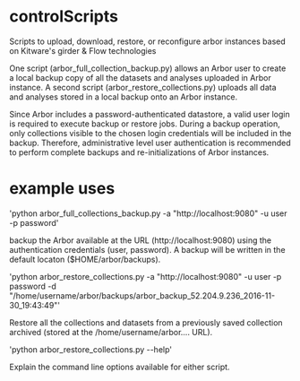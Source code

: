 # controlScripts
Scripts to upload, download, restore, or reconfigure arbor instances based on Kitware's girder &amp; Flow technologies

One script (arbor_full_collection_backup.py) allows an Arbor user to create a local backup copy of all the datasets and analyses uploaded in
Arbor instance. A second script (arbor_restore_collections.py) uploads all data and analyses stored in a local backup onto
an Arbor instance.  

Since Arbor includes a password-authenticated datastore, a valid user login is required to execute backup or restore jobs. 
During a backup operation, only collections visible to the chosen login credentials will be included in the backup.  Therefore,
administrative level user authentication is recommended to perform complete backups and re-initializations of Arbor instances.

# example uses

'python arbor_full_collections_backup.py -a "http://localhost:9080" -u user -p password'

backup the Arbor available at the URL (http://localhost:9080) using the authentication credentials (user, password).  A
backup will be written in the default locaton ($HOME/arbor/backups). 

'python arbor_restore_collections.py -a "http://localhost:9080" -u user -p password -d "/home/username/arbor/backups/arbor_backup_52.204.9.236_2016-11-30_19:43:49"'

Restore all the collections and datasets from a previously saved collection archived (stored at the 
/home/username/arbor.... URL).

'python arbor_restore_collections.py --help'

Explain the command line options available for either script. 
